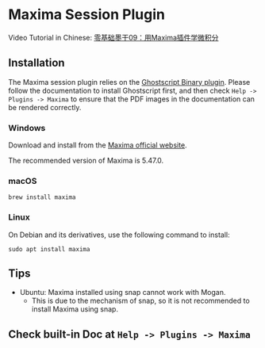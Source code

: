 # Maxima Session Plugin
Video Tutorial in Chinese: [零基础墨干09：用Maxima插件学微积分](https://www.bilibili.com/video/BV1JJ4m1V7Mq/)

## Installation
The Maxima session plugin relies on the [Ghostscript Binary plugin](plugin_binary_gs.md). Please follow the documentation to install Ghostscript first, and then check `Help -> Plugins -> Maxima` to ensure that the PDF images in the documentation can be rendered correctly.

### Windows
Download and install from the [Maxima official website](https://maxima.sourceforge.io).

The recommended version of Maxima is 5.47.0.

### macOS
```
brew install maxima
```

### Linux
On Debian and its derivatives, use the following command to install:
```
sudo apt install maxima
```

## Tips
+ Ubuntu: Maxima installed using snap cannot work with Mogan.
  - This is due to the mechanism of snap, so it is not recommended to install Maxima using snap.

## Check built-in Doc at `Help -> Plugins -> Maxima`
